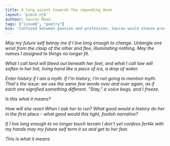```yaml
---
title: A long ascent towards the impending doom
layout: 'piece.njk'
authour: Saurav Maan
tags: ["issue8", "poetry"]
bio: 'Confused between passion and profession, Saurav would choose procrastination - even while writing a one line bio. Or an anti-bio.'
---
```

<i>
May my future self betray me
if I live long enough to change.
Untangle one wrist from the clasp of the other
and flee, illuminating nothing.
May the names I assigned to things
no longer fit.
 
What I call land will bleed out beneath her feet,
and what I call law will soften in her hot, living hand
like a piece of ice,
a drop of water.
 
Enter history if I am a myth.
If I'm history, I'm not going to mention myth.
That's the issue: we use the same few words
over and over again, as if each one signified something different.
"Stay," a voice begs, and I freeze.
 
Is this what it means?
 
How will she react
When I ask her to run?
What good would a history do her in the first place -
what good would this tight, foolish narrative?
 
If I live long enough to no longer touch
terrain I don't yet confess fertile with my hands
may my future self term it so
and get to her feet.

This is what it means.
</i>